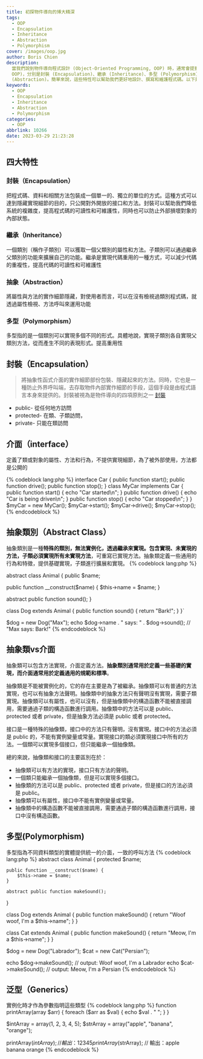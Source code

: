 ```yaml
---
title: 初探物件導向的博大精深
tags:
  - OOP
  - Encapsulation
  - Inheritance
  - Abstraction
  - Polymorphism
cover: /images/oop.jpg
author: Boris Chien
description: 
  當我們說到物件導向程式設計 (Object-Oriented Programming, OOP) 時，通常會提到四大特性 (Four Pillars of
  OOP)，分別是封裝 (Encapsulation)、繼承 (Inheritance)、多型 (Polymorphism) 和抽象
  (Abstraction)。簡單來說，這些特性可以幫助我們更好地設計、撰寫和維護程式碼。以下是四大特性的簡單介紹：
keywords:
  - OOP
  - Encapsulation
  - Inheritance
  - Abstraction
  - Polymorphism
categories:
  - OOP
abbrlink: 10266
date: 2023-03-29 21:23:28
---
```

## 四大特性
### 封裝（Encapsulation）
把程式碼、資料和相關方法包裝成一個單一的、獨立的單位的方式。這種方式可以達到隱藏實現細節的目的，只公開對外開放的接口和方法。封裝可以幫助我們降低系統的複雜度，提高程式碼的可讀性和可維護性，同時也可以防止外部損壞對象的內部狀態。
### 繼承（Inheritance）
一個類別（稱作子類別）可以獲取一個父類別的屬性和方法。子類別可以通過繼承父類別的功能來擴展自己的功能。繼承是實現代碼重用的一種方式，可以減少代碼的重複性，提高代碼的可讀性和可維護性
### 抽象（Abstraction）
將屬性與方法的實作細節隱藏，對使用者而言，可以在沒有檢視過類別程式碼，就透過屬性檢視、方法呼叫來運用功能
### 多型（Polymorphism）
多型指的是一個類別可以實現多個不同的形式。具體地說，實現子類別各自實現父類別方法，從而產生不同的表現形式。提高重用性
## 封裝（Encapsulation）
> 將抽象性函式介面的實作細節部份包裝、隱藏起來的方法。同時，它也是一種防止外界呼叫端，去存取物件內部實作細節的手段，這個手段是由程式語言本身來提供的。封裝被視為是物件導向的四項原則之一
[封裝](https://zh.wikipedia.org/zh-tw/%E5%B0%81%E8%A3%9D_(%E7%89%A9%E4%BB%B6%E5%B0%8E%E5%90%91%E7%A8%8B%E5%BC%8F%E8%A8%AD%E8%A8%88))
- public- 從任何地方訪問
- protected- 在類、子類訪問，
- private- 只能在類訪問

## 介面（interface）
定義了類或對象的屬性、方法和行為，不提供實現細節，為了被外部使用，方法都是公開的

{% codeblock lang:php %}
interface Car {
    public function start();
    public function drive();
    public function stop();
}
class MyCar implements Car {
    public function start() {
        echo "Car started\n";
    }
    public function drive() {
        echo "Car is being driven\n";
    }
    public function stop() {
        echo "Car stopped\n";
    }
}
$myCar = new MyCar();
$myCar->start();
$myCar->drive();
$myCar->stop();
{% endcodeblock %}

## 抽象類別（Abstract Class）
抽象類別是一種**特殊的類別，無法實例化，透過繼承來實現。包含實現、未實現的方法，子類必須實現所有未實現方法**，可重寫已實現方法。抽象類定義一些通用的行為和特徵，提供基礎實現，子類進行擴展和實現。
{% codeblock lang:php %}

abstract class Animal {
  public $name;
  
  public function __construct($name) {
    $this->name = $name;
  } 
  
  abstract public function sound();
}

class Dog extends Animal {
  public function sound() {
    return "Bark!";
  }
}`

$dog = new Dog("Max");
echo $dog->name . " says: " . $dog->sound(); // "Max says: Bark!"
{% endcodeblock %}

## 抽象類vs介面
抽象類可以包含方法實現，介面定義方法。**抽象類別通常用於定義一些基礎的實現，而介面通常用於定義通用的規範和標準**。

抽像類是不能被實例化的，它的存在主要是為了被繼承。抽像類可以有普通的方法實現，也可以有抽象方法聲明。抽像類中的抽象方法只有聲明沒有實現，需要子類實現。抽像類可以有屬性，也可以沒有，但是抽像類中的構造函數不能被直接調用，需要通過子類的構造函數進行調用。抽像類中的方法可以是 public、protected 或者 private，但是抽象方法必須是 public 或者 protected。

接口是一種特殊的抽像類，接口中的方法只有聲明，沒有實現。接口中的方法必須是 public 的，不能有實例變量或常量。實現接口的類必須實現接口中所有的方法。一個類可以實現多個接口，但只能繼承一個抽像類。

總的來說，抽像類和接口的主要區別在於：

* 抽像類可以有方法的實現，接口只有方法的聲明。
* 一個類只能繼承一個抽像類，但是可以實現多個接口。
* 抽像類的方法可以是 public、protected 或者 private，但是接口的方法必須是 public。
* 抽像類可以有屬性，接口中不能有實例變量或常量。
* 抽像類中的構造函數不能被直接調用，需要通過子類的構造函數進行調用，接口中沒有構造函數。

## 多型(Polymorphism)
多型指為不同資料類型的實體提供統一的介面，一致的呼叫方法
{% codeblock lang:php %}
abstract class Animal {
    protected $name;

    public function __construct($name) {
        $this->name = $name;
    }

    abstract public function makeSound();
}

class Dog extends Animal {
    public function makeSound() {
        return "Woof woof, I'm a $this->name";
    }
}

class Cat extends Animal {
    public function makeSound() {
        return "Meow, I'm a $this->name";
    }
}

$dog = new Dog("Labrador");
$cat = new Cat("Persian");

echo $dog->makeSound(); // output: Woof woof, I'm a Labrador
echo $cat->makeSound(); // output: Meow, I'm a Persian
{% endcodeblock %}

## 泛型（Generics）
實例化時才作為參數指明這些類型
{% codeblock lang:php %}
function printArray(array $arr) {
    foreach ($arr as $val) {
        echo $val . " ";
    }
}

$intArray = array(1, 2, 3, 4, 5);
$strArray = array("apple", "banana", "orange");

printArray($intArray); // 輸出：1 2 3 4 5
printArray($strArray); // 輸出：apple banana orange
{% endcodeblock %}
